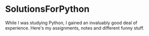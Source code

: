 # SolutionsForPython
While I was studying Python, I gained an invaluably good deal of experience. Here's my assignments, notes and different funny stuff.

